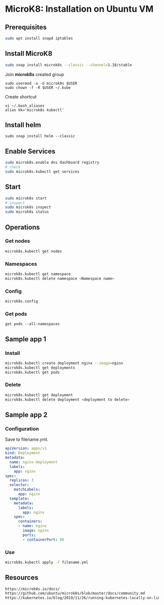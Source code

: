 # MicroK8: Installation on Ubuntu VM
## Prerequisites
```bash
sudo apt install snapd iptables
```
## Install MicroK8
```bash
sudo snap install microk8s --classic --channel=1.18/stable
```
Join **microk8s** created group
```
sudo usermod -a -G microk8s $USER
sudo chown -f -R $USER ~/.kube
```
Create shortcut
```
vi ~/.bash_aliases
alias kk='microk8s kubectl'
```
## Install helm
```
sudo snap install helm --classic
```
## Enable Services
```bash
sudo microk8s.enable dns dashboard registry
# check
sudo microk8s.kubectl get services
```
## Start
```bash
sudo microk8s start
# inspect
sudo microk8s inspect
sudo microk8s status
```
## Operations
### Get nodes
```bash
microk8s.kubectl get nodes
```
### Namespaces
```bash
microk8s.kubectl get namespace
microk8s.kubectl delete namespace <Namespace name>
```
### Config
```bash
microk8s.config
```
### Get pods
```
get pods --all-namespaces
```
## Sample app 1
### Install
```bash
microk8s.kubectl create deployment nginx --image=nginx
microk8s.kubectl get deployments
microk8s.kubectl get pods
```
### Delete
```bash
microk8s.kubectl get deployment 
microk8s.kubectl delete deployment <deployment to delete>
```
## Sample app 2
### Configuration
Save to filename.yml.
```yaml
apiVersion: apps/v1    
kind: Deployment    
metadata:    
  name: nginx-deployment    
  labels:    
    app: nginx    
spec:    
  replicas: 3    
  selector:    
    matchLabels:    
      app: nginx    
  template:    
    metadata:    
      labels:    
        app: nginx    
    spec:    
      containers:    
      - name: nginx    
        image: nginx    
        ports:    
        - containerPort: 80
```
### Use
```bash
microk8s.kubectl apply -f filename.yml
```
## Resources
```html
https://microk8s.io/docs/
https://github.com/ubuntu/microk8s/blob/master/docs/community.md
https://kubernetes.io/blog/2019/11/26/running-kubernetes-locally-on-linux-with-microk8s/
```

